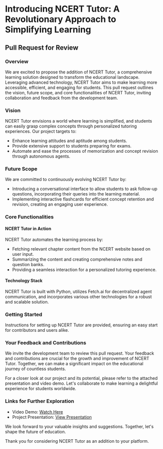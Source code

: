 # Introducing NCERT Tutor: A Revolutionary Approach to Simplifying Learning

## Pull Request for Review

### Overview

We are excited to propose the addition of NCERT Tutor, a comprehensive learning solution designed to transform the educational landscape. Leveraging advanced technology, NCERT Tutor aims to make learning more accessible, efficient, and engaging for students. This pull request outlines the vision, future scope, and core functionalities of NCERT Tutor, inviting collaboration and feedback from the development team.

### Vision

NCERT Tutor envisions a world where learning is simplified, and students can easily grasp complex concepts through personalized tutoring experiences. Our project targets to:
- Enhance learning attitudes and aptitude among students.
- Provide extensive support to students preparing for exams.
- Automate and ease the processes of memorization and concept revision through autonomous agents.

### Future Scope

We are committed to continuously evolving NCERT Tutor by:
- Introducing a conversational interface to allow students to ask follow-up questions, incorporating their queries into the learning material.
- Implementing interactive flashcards for efficient concept retention and revision, creating an engaging user experience.

### Core Functionalities

#### NCERT Tutor in Action

NCERT Tutor automates the learning process by:
- Fetching relevant chapter content from the NCERT website based on user input.
- Summarizing the content and creating comprehensive notes and question banks.
- Providing a seamless interaction for a personalized tutoring experience.

#### Technology Stack

NCERT Tutor is built with Python, utilizes Fetch.ai for decentralized agent communication, and incorporates various other technologies for a robust and scalable solution.

### Getting Started

Instructions for setting up NCERT Tutor are provided, ensuring an easy start for contributors and users alike.

### Your Feedback and Contributions

We invite the development team to review this pull request. Your feedback and contributions are crucial for the growth and improvement of NCERT Tutor. Together, we can make a significant impact on the educational journey of countless students.

For a closer look at our project and its potential, please refer to the attached presentation and video demo. Let's collaborate to make learning a delightful experience for students worldwide.

### Links for Further Exploration

- Video Demo: [Watch Here](https://drive.google.com/drive/folders/175eGJjyQfFjJ36Qk0ACPx_CXWFQbdVnE?usp=drive_link)
- Project Presentation: [View Presentation](https://drive.google.com/file/d/1WZ_CiAbCPbJSSWeq6VmxXqZURk6ZH0Xh/view?usp=sharing)

We look forward to your valuable insights and suggestions. Together, let's shape the future of education.

Thank you for considering NCERT Tutor as an addition to your platform.
